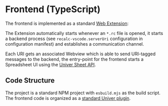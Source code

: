 # Frontend (TypeScript)

The frontend is implemented as a standard [Web Extension][web-extension]:

The Extension automatically starts whenever an `*.rc` file is opened, it starts
a backend process (see `recalc-vscode.serverUri` configuration in configuration
manifest) and establishes a communication channel.

Each URI gets an associated Webview which is able to send URI-tagged messages to the
backend, the entry-point for the frontend starts a Spreadsheet UI using the
[Univer Sheet API][univer-sheet-api].

## Code Structure

The project is a standard NPM project with `esbuild.mjs` as the build script. The
frontend code is organized as a [standard Univer plugin][plugin-directory-structure].

<!--
- **`package.json`**: VSCode manifest file in which the extension
  (custom editor, commands etc.) are declared.
- **[`hs`](./hs/Main.hs)**: Source code for TypeScript generation of protocols.
- **[`recalc-ts-defs.cabal`](./recalc-ts-defs.cabal)**: This is a separate .cabal,
  from [`recalc.cabal`](../recalc.cabal) allowing (static) build that don't include
  the template-haskell.
- **[`src/extension/extension.ts`](./src/extension/extension.ts)**: The main file for the
  custom editor.
- **[`src/frontend`](./src/frontend)**: Sub-divided like a
  [standard Univer plugin][plugin-directory-structure], consists of
  [`controllers`](./src/frontend/controllers), [`services`](./src/frontend/services),
  and [`views`](./src/frontend/views).
- **[`src/frontend/index.ts`](./src/frontend/index.ts)**: The main file for the frontend.
- **[`src/rpc`](./src/frontend/rpc)**: Json-rpc client implementation.
- **[`src/test`](./src/test)**: The TypeScript test suite for the, automatically
  collects `*.test.ts`.
- **[`tsconfig.json`](./tsconfig.json)**: TypeScript transpiler configuration.
-->

<!-- References -->

  [web-extension]: https://code.visualstudio.com/api/extension-guides/webview
  [univer-sheet-api]: https://docs.univer.ai/en-US/guides/sheets/features/core/sheet-api
  [plugin-directory-structure]: https://docs.univer.ai/en-US/blog/anatomy#plugin-directory-structure
